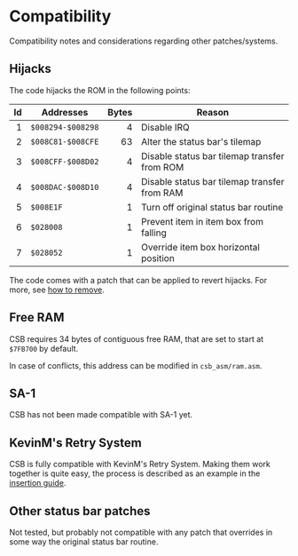 # Compatibility

Compatibility notes and considerations regarding other patches/systems.

## Hijacks

The code hijacks the ROM in the following points:

|  Id | Addresses         | Bytes | Reason                                       |
| --: | ----------------- | ----: | -------------------------------------------- |
|   1 | `$008294-$008298` |     4 | Disable IRQ                                  |
|   2 | `$008C81-$008CFE` |    63 | Alter the status bar's tilemap               |
|   3 | `$008CFF-$008D02` |     4 | Disable status bar tilemap transfer from ROM |
|   4 | `$008DAC-$008D10` |     4 | Disable status bar tilemap transfer from RAM |
|   5 | `$008E1F`         |     1 | Turn off original status bar routine         |
|   6 | `$028008`         |     1 | Prevent item in item box from falling        |
|   7 | `$028052`         |     1 | Override item box horizontal position        |

The code comes with a patch that can be applied to revert hijacks. For more, see
[how to remove](./how_to_remove.md).

## Free RAM

CSB requires 34 bytes of contiguous free RAM, that are set to start at `$7FB700`
by default.

In case of conflicts, this address can be modified in `csb_asm/ram.asm`.

## SA-1

CSB has not been made compatible with SA-1 yet.

## KevinM's Retry System

CSB is fully compatible with KevinM's Retry System. Making them work together is
quite easy, the process is described as an example in the
[insertion guide](./how_to_insert.md).

## Other status bar patches

Not tested, but probably not compatible with any patch that overrides in some
way the original status bar routine.
